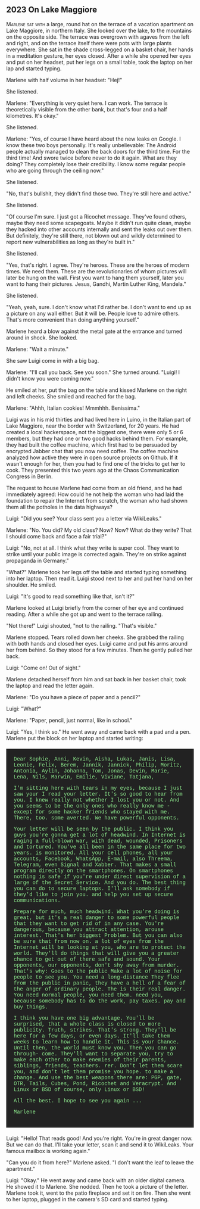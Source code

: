 
## **2023** On Lake Maggiore

<span style="font-variant:small-caps;">Marlene sat with</span> a large, round hat on the terrace of a vacation apartment on Lake Maggiore, in northern Italy.
She looked over the lake, to the mountains on the opposite side.
The terrace was overgrown with agaves from the left and right, and on the terrace itself there were pots with large plants everywhere.
She sat in the shade cross-legged on a basket chair, her hands in a meditation gesture, her eyes closed.
After a while she opened her eyes and put on her headset, put her legs on a small table, took the laptop on her lap and started typing.

Marlene with half volume in her headset: "Hej!"

She listened.

Marlene: "Everything is very quiet here.
I can work.
The terrace is theoretically visible from the other bank, but that's four and a half kilometres.
It's okay."

She listened.

Marlene: "Yes, of course I have heard about the new leaks on Google.
I know these two boys personally.
It's really unbelievable: The Android people actually managed to clean the back doors for the third time.
For the third time!
And swore twice before never to do it again.
What are they doing?
They completely lose their credibility.
I know some regular people who are going through the ceiling now."

She listened.

"No, that's bullshit, they didn't find those two.
They're still here and active."

She listened.

"Of course I'm sure.
I just got a Ricochet message.
They've found others, maybe they need some scapegoats.
Maybe it didn't run quite clean, maybe they hacked into other accounts internally and sent the leaks out over them.
But definitely, they're still there, not blown out and wildly determined to report new vulnerabilities as long as they're built in."

She listened.

"Yes, that's right.
I agree.
They're heroes.
These are the heroes of modern times.
We need them.
These are the revolutionaries of whom pictures will later be hung on the wall.
First you want to hang them yourself, later you want to hang their pictures.
Jesus, Gandhi, Martin Luther King, Mandela."

She listened.

"Yeah, yeah, sure.
I don't know what I'd rather be.
I don't want to end up as a picture on any wall either.
But it will be.
People love to admire others.
That's more convenient than doing anything yourself."

Marlene heard a blow against the metal gate at the entrance and turned around in shock.
She looked.

Marlene: "Wait a minute."

She saw Luigi come in with a big bag.

Marlene: "I'll call you back.
See you soon."
She turned around.
"Luigi!
I didn't know you were coming now."

He smiled at her, put the bag on the table and kissed Marlene on the right and left cheeks.
She smiled and reached for the bag.

Marlene: "Ahhh, Italian cookies!
Mmmhhh.
Benissima."

Luigi was in his mid thirties and had lived here in Luino, in the Italian part of Lake Maggiore, near the border with Switzerland, for 20 years.
He had created a local hackerspace, not the biggest one, there were only 5 or 6 members, but they had one or two good hacks behind them.
For example, they had built the coffee machine, which first had to be persuaded by encrypted Jabber chat that you now need coffee.
The coffee machine analyzed how active they were in open source projects on Github.
If it wasn't enough for her, then you had to find one of the tricks to get her to cook.
They presented this two years ago at the Chaos Communication Congress in Berlin.

The request to house Marlene had come from an old friend, and he had immediately agreed: How could he not help the woman who had laid the foundation to repair the Internet from scratch, the woman who had shown them all the potholes in the data highways?

Luigi: "Did you see?
Your class sent you a letter via WikiLeaks."

Marlene: "No.
You did?
My old class?
Now? Now?
What do they write?
That I should come back and face a fair trial?"

Luigi: "No, not at all.
I think what they write is super cool.
They want to strike until your public image is corrected again.
They're on strike against propaganda in Germany."

"What?" Marlene took her legs off the table and started typing something into her laptop.
Then read it.
Luigi stood next to her and put her hand on her shoulder.
He smiled.

Luigi: "It's good to read something like that, isn't it?"

Marlene looked at Luigi briefly from the corner of her eye and continued reading.
After a while she got up and went to the terrace railing.

"Not there!" Luigi shouted, "not to the railing.
"That's visible."

Marlene stopped.
Tears rolled down her cheeks.
She grabbed the railing with both hands and closed her eyes.
Luigi came and put his arms around her from behind.
So they stood for a few minutes.
Then he gently pulled her back.

Luigi: "Come on! Out of sight."

Marlene detached herself from him and sat back in her basket chair, took the laptop and read the letter again.

Marlene: "Do you have a piece of paper and a pencil?"

Luigi: "What?"

Marlene: "Paper, pencil, just normal, like in school."

Luigi: "Yes, I think so."
He went away and came back with a pad and a pen.
Marlene put the block on her laptop and started writing:

<div style="background-color: #222; color: lightgreen; padding: 20px; margin: 20px 0; font-family: 'Courier New'">
Dear Sophie, Anni, Kevin, Aisha, Lukas, Janis, Lisa, Leonie,
Felix, Berem, Jannik, Jannick, Philip, Moritz, Antonia, Aylin,
Johanna, Tom, Jonas, Devin, Marie, Lena, Nils, Marwin, Emilie,
Viviane, Tatjana,

I'm sitting here with tears in my eyes, because I just saw your
I read your letter. It's so good to hear from you. I knew
really not whether I lost you or not. And you
seems to be the only ones who really know me - except for
some hacker friends who stayed with me. There, too.
some averted. We have powerful opponents.


Your letter will be seen by the public. I think you guys
you're gonna get a lot of headwind. In
Internet is raging a full-blown war, with dead, wounded,
Prisoners and tortured. You've all been in the same place for two years.
is monitored. All your cell phones, all your accounts, Facebook, WhatsApp,
E-mail, also Threema, Telegram, even Signal and Xabber. That makes
a small program directly on the smartphones. On smartphones
nothing is safe if you're under direct supervision of a large
of the Secret Service. And you do. The best thing you can do
to secure laptops. I'll ask somebody if they'd like to join you.
and help you set up secure communications.


Prepare for much, much headwind. What you're doing is
great, but it's a real danger to some powerful people that
they want to get rid of in any case. You're dangerous,
because you attract attention, arouse interest. That's her biggest
Problem. But you can also be sure that from now on.
a lot of eyes from the Internet will be looking at you, who are
to protect the world. They'll do things that will give you a greater chance
to get out of there safe and sound. Your opponents, our opponents,
don't shy away from murder. That's why: Goes to the public
Make a lot of noise for people to see you. You need a long-distance
They flee from the public in panic,
they have a hell of a fear of the anger of ordinary people. The
is their real danger. You need normal people, you need them.
need you, because somebody has to do the work, pay taxes.
pay and buy things.


I think you have one big advantage. You'll be surprised,
that a whole class is closed to more publicity.
Truth, strikes. That's strong. They'll be here for a few days, or even days.
It'll take them weeks to learn how to handle it. This is your
Chance. Until then, the world must know you. Then you can go through-
come. They'll want to separate you, try to make each other
to make enemies of their parents, siblings, friends, teachers.
rer. Don't let them scare you, and don't let them promise you hope.
to make a change. And use the best weapons there are: PGP, gate,
OTR, Tails, Cubes, Pond, Ricochet and Veracrypt. And Linux or BSD
of course, only Linux or BSD!


All the best.
I hope to see you again ...


Marlene
</div>
Luigi: "Hello!
That reads good!
And you're right.
You're in great danger now.
But we can do that.
I'll take your letter, scan it and send it to WikiLeaks.
Your famous mailbox is working again."

"Can you do it from here?" Marlene asked.
"I don't want the leaf to leave the apartment."

Luigi: "Okay."
He went away and came back with an older digital camera.
He showed it to Marlene.
She nodded.
Then he took a picture of the letter.
Marlene took it, went to the patio fireplace and set it on fire.
Then she went to her laptop, plugged in the camera's SD card and started typing.

